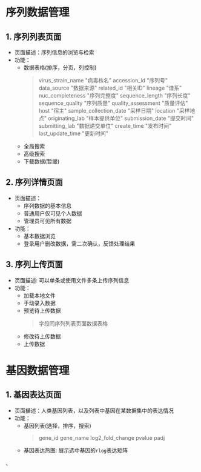 # 序列数据管理

## 1. 序列列表页面

+ 页面描述：序列信息的浏览与检索
+ 功能：
    + 数据表格(排序，分页，列控制)
        > virus_strain_name "病毒株名" 
        > accession_id "序列号" 
        > data_source "数据来源"
        > related_id "相关ID"
        > lineage "谱系"
        > nuc_completeness "序列完整度"
        > sequence_length "序列长度"
        > sequence_quality "序列质量"
        > quality_assessment "质量评估"
        > host "宿主"
        > sample_collection_date "采样日期"
        > location "采样地点"
        > originating_lab "样本提供单位"
        > submission_date "提交时间"
        > submitting_lab "数据递交单位"
        > create_time "发布时间"
        > last_update_time "更新时间"
    + 全局搜索 
    + 高级搜索
    + 下载数据(暂缓)
            
## 2. 序列详情页面

+ 页面描述：
    + 序列数据的基本信息
    + 普通用户仅可见个人数据
    + 管理员可见所有数据
+ 功能：
    + 基本数据浏览
    + 登录用户删改数据，需二次确认，反馈处理结果

## 3. 序列上传页面

+ 页面描述: 可以单条或使用文件多条上传序列信息
+ 功能：
    + 加载本地文件
    + 手动录入数据
    + 预览待上传数据
        > 字段同序列列表页面数据表格
    + 修改待上传数据
    + 上传数据
        
# 基因数据管理

## 1. 基因表达页面

+ 页面描述：人类基因列表，以及列表中基因在某数据集中的表达情况
+ 功能：
    + 基因列表(选择，排序，搜索)
        > gene_id 
        > gene_name
        > log2_fold_change
        > pvalue
        > padj
    + 基因表达热图: 展示选中基因的`rlog`表达矩阵


、


        
